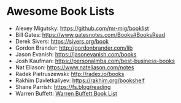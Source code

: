 
# Awesome Book Lists

- Alexey Migutsky: https://github.com/mr-mig/booklist
- Bill Gates: https://www.gatesnotes.com/Books#BooksRead
- Derek Sivers: https://sivers.org/book
- Gordon Brander: http://gordonbrander.com/lib
- Jason Evanish: https://jasonevanish.com/books
- Josh Kaufman: https://personalmba.com/best-business-books
- Nat Eliason: https://www.nateliason.com/notes
- Radek Pietruszewski: http://radex.io/books
- Rakhim Davletkaliyev: https://rakhim.org/bookshelf
- Shane Parrish: https://fs.blog/reading
- Warren Buffett: [Warren Buffett Book List](/lists/warren_buffett.md)
